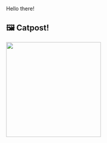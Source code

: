 Hello there!



## 🖼️ Catpost!

<sub>
    <img src="https://cdn2.thecatapi.com/images/d1l.jpg" height="256">
</sub>


